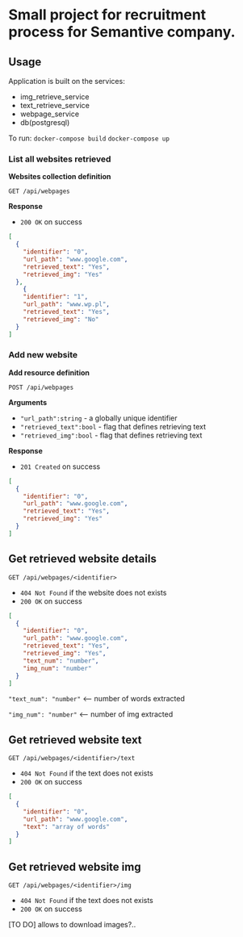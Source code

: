 # Small project for recruitment process for Semantive company.

## Usage 

Application is built on the services:
- img_retrieve_service
- text_retrieve_service
- webpage_service 
- db(postgresql)

To run: 
```docker-compose build```
```docker-compose up```

### List all websites retrieved 

**Websites collection definition**

`GET /api/webpages`

**Response** 

- `200 OK` on success

```json
[
  {
    "identifier": "0",
    "url_path": "www.google.com",
    "retrieved_text": "Yes",
    "retrieved_img": "Yes"
  },
    {
    "identifier": "1",
    "url_path": "www.wp.pl",
    "retrieved_text": "Yes", 
    "retrieved_img": "No"
  }
]
```

### Add new website

**Add resource definition**

`POST /api/webpages`

**Arguments**

- `"url_path":string` - a globally unique identifier
- `"retrieved_text":bool` - flag that defines retrieving text
- `"retrieved_img":bool` - flag that defines retrieving text

**Response**

- `201 Created` on success

```json
[
  {
    "identifier": "0",
    "url_path": "www.google.com",
    "retrieved_text": "Yes",
    "retrieved_img": "Yes"
  }
]
```

## Get retrieved website details

`GET /api/webpages/<identifier>`

- `404 Not Found` if the website does not exists
- `200 OK` on success

```json
[
  {
    "identifier": "0",
    "url_path": "www.google.com",
    "retrieved_text": "Yes",
    "retrieved_img": "Yes",
    "text_num": "number",
    "img_num": "number" 
  }
]
```

`"text_num": "number"` <-- number of words extracted

`"img_num": "number"` <-- number of img extracted

## Get retrieved website text

`GET /api/webpages/<identifier>/text`

- `404 Not Found` if the text does not exists
- `200 OK` on success

```json
[
  {
    "identifier": "0",
    "url_path": "www.google.com",
    "text": "array of words"
  }
]
```


## Get retrieved website img

`GET /api/webpages/<identifier>/img`

- `404 Not Found` if the text does not exists
- `200 OK` on success

[TO DO]
allows to download images?..
